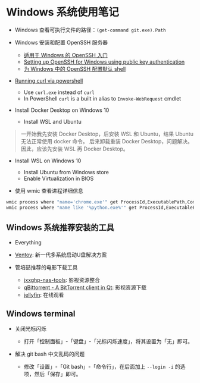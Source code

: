# Windows 系统使用笔记

- Windows 查看可执行文件的路径：`(get-command git.exe).Path`

- Windows 安装和配置 OpenSSH 服务器
  - [适用于 Windows 的 OpenSSH 入门][2]
  - [Setting up OpenSSH for Windows using public key authentication][3]
  - [为 Windows 中的 OpenSSH 配置默认 shell][4]

- [Running curl via powershell][1]
  - Use `curl.exe` instead of `curl`
  - In PowerShell `curl` is a built in alias to `Invoke-WebRequest` cmdlet

- Install Docker Desktop on Windows 10
  - Install WSL and Ubuntu

> 一开始我先安装 Docker Desktop，后安装 WSL 和 Ubuntu，结果 Ubuntu 无法正常使用 docker 命令。
> 后来卸载重装 Docker Desktop，问题解决。因此，应该先安装 WSL 再 Docker Desktop。

- Install WSL on Windows 10
  - Install Ubuntu from Windows store
  - Enable Virtualization in BIOS

- 使用 wmic 查看进程详细信息

```sh
wmic process where "name='chrome.exe'" get ProcessId,ExecutablePath,CommandLine
wmic process where "name like '%python.exe%'" get ProcessId,ExecutablePath,CommandLine
```

## Windows 系统推荐安装的工具

- Everything

- [Ventoy][5]: 新一代多系统启动U盘解决方案

- 管培喆推荐的电影下载工具
  - [jxxghp-nas-tools][6]: 影视资源整合
  - [qBittorrent - A BitTorrent client in Qt][7]: 影视资源下载
  - [jellyfin][8]: 在线观看

## Windows terminal

- 关闭光标闪烁
  - 打开「控制面板」-「键盘」-「光标闪烁速度」，将其设置为「无」即可。

- 解决 git bash 中文乱码的问题
  - 修改「设置」-「Git bash」-「命令行」，在后面加上 `--login -i` 的选项，然后「保存」即可。

  [1]: https://stackoverflow.com/questions/30807318/running-curl-via-powershell-how-to-construct-arguments
  [2]: https://learn.microsoft.com/zh-cn/windows-server/administration/openssh/openssh_install_firstuse?tabs=gui
  [3]: https://stackoverflow.com/a/50502015/11467929
  [4]: https://learn.microsoft.com/zh-cn/windows-server/administration/openssh/openssh_server_configuration#configuring-the-default-shell-for-openssh-in-windows
  [5]: https://www.ventoy.net/cn/
  [6]: https://github.com/carolcoral/jxxghp-nas-tools
  [7]: https://github.com/qbittorrent/qBittorrent
  [8]: https://github.com/jellyfin/jellyfin
